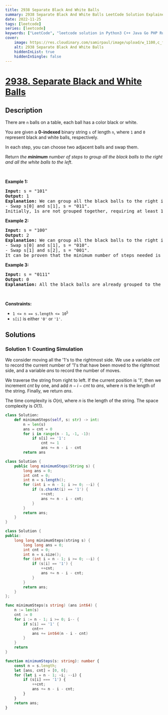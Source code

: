 ```yaml
---
title: 2938 Separate Black And White Balls
summary: 2938 Separate Black And White Balls LeetCode Solution Explained
date: 2022-11-25
tags: [leetcode]
series: [leetcode]
keywords: ["LeetCode", "leetcode solution in Python3 C++ Java Go PHP Ruby Swift TypeScript Rust C# JavaScript C", "2938 Separate Black And White Balls LeetCode Solution Explained in all languages"]
cover:
    image: https://res.cloudinary.com/samirpaul/image/upload/w_1100,c_fit,co_rgb:FFFFFF,l_text:Arial_75_bold:2938 Separate Black And White Balls - Solution Explained/problem-solving.webp
    alt: 2938 Separate Black And White Balls
    hiddenInList: true
    hiddenInSingle: false
---
```



# [2938. Separate Black and White Balls](https://leetcode.com/problems/separate-black-and-white-balls)


## Description

<p>There are <code>n</code> balls on a table, each ball has a color black or white.</p>

<p>You are given a <strong>0-indexed</strong> binary string <code>s</code> of length <code>n</code>, where <code>1</code> and <code>0</code> represent black and white balls, respectively.</p>

<p>In each step, you can choose two adjacent balls and swap them.</p>

<p>Return <em>the <strong>minimum</strong> number of steps to group all the black balls to the right and all the white balls to the left</em>.</p>

<p>&nbsp;</p>
<p><strong class="example">Example 1:</strong></p>

<pre>
<strong>Input:</strong> s = &quot;101&quot;
<strong>Output:</strong> 1
<strong>Explanation:</strong> We can group all the black balls to the right in the following way:
- Swap s[0] and s[1], s = &quot;011&quot;.
Initially, 1s are not grouped together, requiring at least 1 step to group them to the right.</pre>

<p><strong class="example">Example 2:</strong></p>

<pre>
<strong>Input:</strong> s = &quot;100&quot;
<strong>Output:</strong> 2
<strong>Explanation:</strong> We can group all the black balls to the right in the following way:
- Swap s[0] and s[1], s = &quot;010&quot;.
- Swap s[1] and s[2], s = &quot;001&quot;.
It can be proven that the minimum number of steps needed is 2.
</pre>

<p><strong class="example">Example 3:</strong></p>

<pre>
<strong>Input:</strong> s = &quot;0111&quot;
<strong>Output:</strong> 0
<strong>Explanation:</strong> All the black balls are already grouped to the right.
</pre>

<p>&nbsp;</p>
<p><strong>Constraints:</strong></p>

<ul>
	<li><code>1 &lt;= n == s.length &lt;= 10<sup>5</sup></code></li>
	<li><code>s[i]</code> is either <code>&#39;0&#39;</code> or <code>&#39;1&#39;</code>.</li>
</ul>

## Solutions

### Solution 1: Counting Simulation

We consider moving all the '1's to the rightmost side. We use a variable $cnt$ to record the current number of '1's that have been moved to the rightmost side, and a variable $ans$ to record the number of moves.

We traverse the string from right to left. If the current position is '1', then we increment $cnt$ by one, and add $n - i - cnt$ to $ans$, where $n$ is the length of the string. Finally, we return $ans$.

The time complexity is $O(n)$, where $n$ is the length of the string. The space complexity is $O(1)$.

<!-- tabs:start -->

```python
class Solution:
    def minimumSteps(self, s: str) -> int:
        n = len(s)
        ans = cnt = 0
        for i in range(n - 1, -1, -1):
            if s[i] == '1':
                cnt += 1
                ans += n - i - cnt
        return ans
```

```java
class Solution {
    public long minimumSteps(String s) {
        long ans = 0;
        int cnt = 0;
        int n = s.length();
        for (int i = n - 1; i >= 0; --i) {
            if (s.charAt(i) == '1') {
                ++cnt;
                ans += n - i - cnt;
            }
        }
        return ans;
    }
}
```

```cpp
class Solution {
public:
    long long minimumSteps(string s) {
        long long ans = 0;
        int cnt = 0;
        int n = s.size();
        for (int i = n - 1; i >= 0; --i) {
            if (s[i] == '1') {
                ++cnt;
                ans += n - i - cnt;
            }
        }
        return ans;
    }
};
```

```go
func minimumSteps(s string) (ans int64) {
	n := len(s)
	cnt := 0
	for i := n - 1; i >= 0; i-- {
		if s[i] == '1' {
			cnt++
			ans += int64(n - i - cnt)
		}
	}
	return
}
```

```ts
function minimumSteps(s: string): number {
    const n = s.length;
    let [ans, cnt] = [0, 0];
    for (let i = n - 1; ~i; --i) {
        if (s[i] === '1') {
            ++cnt;
            ans += n - i - cnt;
        }
    }
    return ans;
}
```

<!-- tabs:end -->

<!-- end -->
